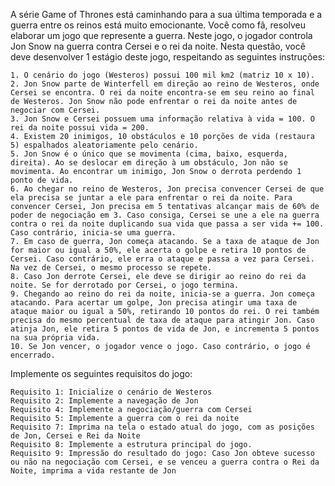 A série Game of Thrones está caminhando para a sua última temporada e a guerra entre os reinos está muito emocionante. Você como fã, resolveu elaborar um jogo que represente a guerra. Neste jogo, o jogador controla Jon Snow na guerra contra Cersei e o rei da noite. Nesta questão, você deve desenvolver 1 estágio deste jogo, respeitando as seguintes instruções:

    1. O cenário do jogo (Westeros) possui 100 mil km2 (matriz 10 x 10).
    2. Jon Snow parte de Winterfell em direção ao reino de Westeros, onde Cersei se encontra. O rei da noite encontra-se em seu reino ao final de Westeros. Jon Snow não pode enfrentar o rei da noite antes de negociar com Cersei.
    3. Jon Snow e Cersei possuem uma informação relativa à vida = 100. O rei da noite possui vida = 200.
    4. Existem 20 inimigos, 10 obstáculos e 10 porções de vida (restaura 5) espalhados aleatoriamente pelo cenário.
    5. Jon Snow é o único que se movimenta (cima, baixo, esquerda, direita). Ao se deslocar em direção à um obstáculo, Jon não se movimenta. Ao encontrar um inimigo, Jon Snow o derrota perdendo 1 ponto de vida.
    6. Ao chegar no reino de Westeros, Jon precisa convencer Cersei de que ela precisa se juntar a ele para enfrentar o rei da noite. Para convencer Cersei, Jon precisa em 5 tentativas alcançar mais de 60% de poder de negociação em 3. Caso consiga, Cersei se une a ele na guerra contra o rei da noite duplicando sua vida que passa a ser vida += 100. Caso contrário, inicia-se uma guerra.
    7. Em caso de guerra, Jon começa atacando. Se a taxa de ataque de Jon for maior ou igual a 50%, ele acerta o golpe e retira 10 pontos de Cersei. Caso contrário, ele erra o ataque e passa a vez para Cersei. Na vez de Cersei, o mesmo processo se repete.
    8. Caso Jon derrote Cersei, ele deve se dirigir ao reino do rei da noite. Se for derrotado por Cersei, o jogo termina.
    9. Chegando ao reino do rei da noite, inicia-se a guerra. Jon começa atacando. Para acertar um golpe, Jon precisa atingir uma taxa de ataque maior ou igual a 50%, retirando 10 pontos do rei. O rei também precisa do mesmo percentual de taxa de ataque para atingir Jon. Caso atinja Jon, ele retira 5 pontos de vida de Jon, e incrementa 5 pontos na sua própria vida.
    10. Se Jon vencer, o jogador vence o jogo. Caso contrário, o jogo é encerrado.

Implemente os seguintes requisitos do jogo:

    Requisito 1: Inicialize o cenário de Westeros
    Requisito 2: Implemente a navegação de Jon
    Requisito 4: Implemente a negociação/guerra com Cersei
    Requisito 5: Implemente a guerra com o rei da noite
    Requisito 7: Imprima na tela o estado atual do jogo, com as posições de Jon, Cersei e Rei da Noite
    Requisito 8: Implemente a estrutura principal do jogo.
    Requisito 9: Impressão do resultado do jogo: Caso Jon obteve sucesso ou não na negociação com Cersei, e se venceu a guerra contra o Rei da Noite, imprima a vida restante de Jon